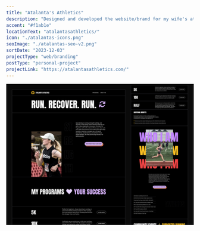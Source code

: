 ```yaml
---
title: "Atalanta's Athletics"
description: "Designed and developed the website/brand for my wife's athletic coaching business, Atalanta's Athletics. Built on SvelteKit and Sanity CMS."
accent: "#f1ab1e"
locationText: "atalantasathletics/"
icon: "./atalantas-icons.png"
seoImage: "./atalantas-seo-v2.png"
sortDate: "2023-12-03"
projectType: "web/branding"
postType: "personal-project"
projectLink: "https://atalantasathletics.com/"
---
```


![Atalantas Athletics](./atalantas-seo-v2.png)